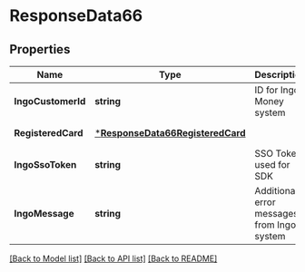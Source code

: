# ResponseData66

## Properties
Name | Type | Description | Notes
------------ | ------------- | ------------- | -------------
**IngoCustomerId** | **string** | ID for Ingo Money system | [default to null]
**RegisteredCard** | [***ResponseData66RegisteredCard**](ResponseData66_registered_card.md) |  | [default to null]
**IngoSsoToken** | **string** | SSO Token used for SDK | [default to null]
**IngoMessage** | **string** | Additional error messages from Ingo system | [default to null]

[[Back to Model list]](../README.md#documentation-for-models) [[Back to API list]](../README.md#documentation-for-api-endpoints) [[Back to README]](../README.md)

